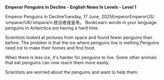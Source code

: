 <p><strong>Emperor Penguins in Decline - English News In Levels - Level 1</strong></p>
<p>Emperor Penguins in DeclineTuesday, 17 June, 2025EmperorEmperorUS/ˈɛmpərər/UK/ˈɛmpərə/n.统治者或皇帝。 BookLearn words in your language. penguins in Antarctica are having a hard time.</p>
<p>Scientists looked at pictures from space and found fewer penguins than before. The problem is that the ice where penguins live is melting.Penguins need ice to make their homes and find food.</p>
<p>When there is less ice, it's harder for penguins to live. Some other animals that eat penguins can now reach them more easily.</p>
<p>Scientists are worried about the penguins and want to help them.</p>